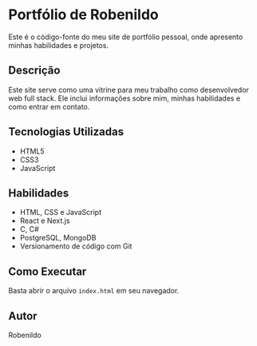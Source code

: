 # Portfólio de Robenildo

Este é o código-fonte do meu site de portfólio pessoal, onde apresento minhas habilidades e projetos.

## Descrição

Este site serve como uma vitrine para meu trabalho como desenvolvedor web full stack. Ele inclui informações sobre mim, minhas habilidades e como entrar em contato.

## Tecnologias Utilizadas

- HTML5
- CSS3
- JavaScript

## Habilidades

- HTML, CSS e JavaScript
- React e Next.js
- C, C#
- PostgreSQL, MongoDB
- Versionamento de código com Git

## Como Executar

Basta abrir o arquivo `index.html` em seu navegador.

## Autor

Robenildo
